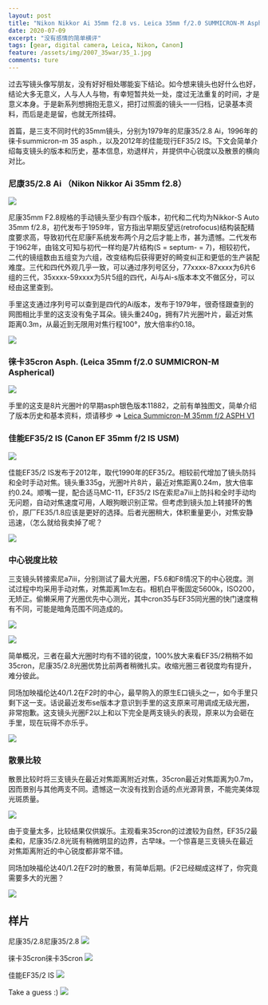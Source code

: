 ```yaml
---
layout: post
title: "Nikon Nikkor Ai 35mm f2.8 vs. Leica 35mm f/2.0 SUMMICRON-M Aspherical vs. Canon EF 35mm f/2 IS USM"
date: 2020-07-09
excerpt: "没有感情的简单横评"
tags: [gear, digital camera, Leica, Nikon, Canon]
feature: /assets/img/2007_35war/35_1.jpg
comments: ture
---
```



过去写镜头像写朋友，没有好好相处哪能妄下结论。如今想来镜头也好什么也好，结论大多无意义，人与人人与物，有幸短暂共处一处，度过无法重复的时间，才是意义本身。于是新系列想拥抱无意义，把打过照面的镜头一一归档，记录基本资料，而后是走是留，也就无所挂碍。

首篇，是三支不同时代的35mm镜头，分别为1979年的尼康35/2.8 Ai，1996年的徕卡summicron-m 35 asph.，以及2012年的佳能现行EF35/2 IS。下文会简单介绍每支镜头的版本和历史，基本信息，劝退样片，并提供中心锐度以及散景的横向对比。

### 尼康35/2.8 Ai （Nikon Nikkor Ai 35mm f2.8）

![](/assets/img/2007_35war/n35_1.jpg)

尼康35mm F2.8规格的手动镜头至少有四个版本，初代和二代均为Nikkor-S Auto 35mm f/2.8，初代发布于1959年，官方指出早期反望远(retrofocus)结构装配精度要求高，导致初代在尼康F系统发布两个月之后才能上市，甚为遗憾。二代发布于1962年，由铭文可知与初代一样均是7片结构(S = septum- = 7)，相较初代，二代的镜组数由五组变为六组，改变结构后获得更好的畸变纠正和更低的生产装配难度。三代和四代外观几乎一致，可以通过序列号区分，77xxxx-87xxxx为6片6组的三代，35xxxx-59xxxx为5片5组的四代，Ai与Ai-s版本本文不做区分，可以经由这里查到。

手里这支通过序列号可以查到是四代的Ai版本，发布于1979年，很奇怪跟查到的网图相比手里的这支没有兔子耳朵。镜头重240g，拥有7片光圈叶片，最近对焦距离0.3m，从最近到无限用对焦行程100°，放大倍率约0.18。

![](/assets/img/2007_35war/n35_2.jpg)

### 徕卡35cron Asph. (Leica 35mm f/2.0 SUMMICRON-M Aspherical)

![](/assets/img/01901_35cron/12.jpg)

手里的这支是8片光圈叶的早期asph银色版本11882，之前有单独图文，简单介绍了版本历史和基本资料，烦请移步 => [Leica Summicron-M 35mm f/2 ASPH V1](https://taikwai.github.io/35cron/)

### 佳能EF35/2 IS (Canon EF 35mm f/2 IS USM)

![](/assets/img/2007_35war/ef35_1.jpg)

佳能EF35/2 IS发布于2012年，取代1990年的EF35/2。相较前代增加了镜头防抖和全时手动对焦。镜头重335g，光圈叶片8片，最近对焦距离0.24m，放大倍率约0.24。顺嘴一提，配合适马MC-11，EF35/2 IS在索尼a7iii上防抖和全时手动均无问题，自动对焦速度可用，人眼狗眼识别正常。但考虑到镜头加上转接环的售价，原厂FE35/1.8应该是更好的选择。后者光圈稍大，体积重量更小，对焦安静迅速，（怎么就给我卖掉了呢？

![](/assets/img/2007_35war/ef35_2.jpg)

### 中心锐度比较

三支镜头转接索尼a7iii，分别测试了最大光圈，F5.6和F8情况下的中心锐度。测试过程中均采用手动对焦，对焦距离1m左右。相机白平衡固定5600k，ISO200，无矫正。偷懒采用了光圈优先中心测光，其中cron35与EF35同光圈的快门速度稍有不同，可能是暗角范围不同造成的。

![](/assets/img/2007_35war/scene.jpg)

![](/assets/img/2007_35war/center.jpg)

简单概况，三者在最大光圈时均有不错的锐度，100%放大来看EF35/2稍稍不如35cron，尼康35/2.8光圈优势比前两者稍微扎实。收缩光圈三者锐度均有提升，难分彼此。

同场加映福伦达40/1.2在F2时的中心，最早购入的原生E口镜头之一，如今手里只剩下这一支。话说最近发布se版本才意识到手里的这支原来可用调成无级光圈，非常抱歉。这支镜头光圈F2以上和以下完全是两支镜头的表现，原来以为会砸在手里，现在玩得不亦乐乎。

![](/assets/img/2007_35war/cv40-1.jpg)


### 散景比较
散景比较时将三支镜头在最近对焦距离附近对焦，35cron最近对焦距离为0.7m，因而景别与其他两支不同。遗憾这一次没有找到合适的点光源背景，不能完美体现光斑质量。

![](/assets/img/2007_35war/bokeh.jpg)


由于变量太多，比较结果仅供娱乐。主观看来35cron的过渡较为自然，EF35/2最柔和，尼康35/2.8光斑有稍微明显的边界，古早味。一个惊喜是三支镜头在最近对焦距离附近的中心锐度都非常不错。

同场加映福伦达40/1.2在F2时的散景，有简单后期。(F2已经糊成这样了，你究竟需要多大的光圈？

![](/assets/img/2007_35war/cv40.jpg)

## 样片
尼康35/2.8尼康35/2.8
![](/assets/img/2007_35war/n35_s1.jpg)


徕卡35cron徕卡35cron
![](/assets/img/2007_35war/35cron-1.jpg)


佳能EF35/2 IS
![](/assets/img/2007_35war/ef35_s1.jpg)

Take a guess :)
![](/assets/img/2007_35war/35cron-3.jpg)



